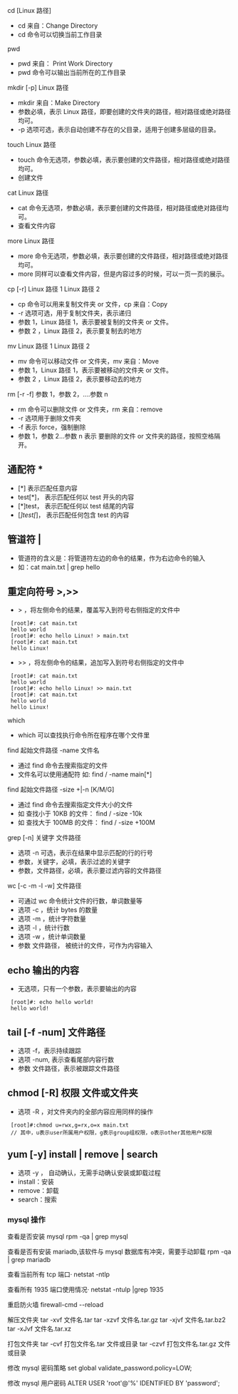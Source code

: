 cd [Linux 路径]

- cd 来自：Change Directory
- cd 命令可以切换当前工作目录

pwd

- pwd 来自： Print Work Directory
- pwd 命令可以输出当前所在的工作目录

mkdir [-p] Linux 路径

- mkdir 来自：Make Directory
- 参数必填，表示 Linux 路径，即要创建的文件夹的路径，相对路径或绝对路径均可。
- -p 选项可选，表示自动创建不存在的父目录，适用于创建多层级的目录。

touch Linux 路径

- touch 命令无选项，参数必填，表示要创建的文件路径，相对路径或绝对路径均可。
- 创建文件

cat Linux 路径

- cat 命令无选项，参数必填，表示要创建的文件路径，相对路径或绝对路径均可。
- 查看文件内容

more Linux 路径

- more 命令无选项，参数必填，表示要创建的文件路径，相对路径或绝对路径均可。
- more 同样可以查看文件内容，但是内容过多的时候，可以一页一页的展示。

cp [-r] Linux 路径 1 Linux 路径 2

- cp 命令可以用来复制文件夹 or 文件，cp 来自：Copy
- -r 选项可选，用于复制文件夹，表示递归
- 参数 1，Linux 路径 1，表示要被复制的文件夹 or 文件。
- 参数 2 ，Linux 路径 2，表示要复制去的地方

mv Linux 路径 1 Linux 路径 2

- mv 命令可以移动文件 or 文件夹，mv 来自：Move
- 参数 1，Linux 路径 1，表示要被移动的文件夹 or 文件。
- 参数 2 ，Linux 路径 2，表示要移动去的地方

rm [-r -f] 参数 1，参数 2，....参数 n

- rm 命令可以删除文件 or 文件夹，rm 来自：remove
- -r 选项用于删除文件夹
- -f 表示 force，强制删除
- 参数 1，参数 2...参数 n 表示 要删除的文件 or 文件夹的路径，按照空格隔开。

## 通配符 \*

- [*] 表示匹配任意内容
- test[*]， 表示匹配任何以 test 开头的内容
- [*]test， 表示匹配任何以 test 结尾的内容
- [*]test[*]， 表示匹配任何包含 test 的内容

## 管道符 |

- 管道符的含义是：将管道符左边的命令的结果，作为右边命令的输入
- 如：cat main.txt | grep hello

## 重定向符号 >,>>

- \> ，将左侧命令的结果，覆盖写入到符号右侧指定的文件中

```vim
 [root]#: cat main.txt
 hello world
 [root]#: echo hello Linux! > main.txt
 [root]#: cat main.txt
 hello Linux!
```

- \>> ，将左侧命令的结果，追加写入到符号右侧指定的文件中

```vim
 [root]#: cat main.txt
 hello world
 [root]#: echo hello Linux! >> main.txt
 [root]#: cat main.txt
 hello world
 hello Linux!
```

which

- which 可以查找执行命令所在程序在哪个文件里

find 起始文件路径 -name 文件名

- 通过 find 命令去搜索指定的文件
- 文件名可以使用通配符
  如: find / -name main[*]

find 起始文件路径 -size +|-n [K/M/G]

- 通过 find 命令去搜索指定文件大小的文件
- 如 查找小于 10KB 的文件： find / -size -10k
- 如 查找大于 100MB 的文件： find / -size +100M

grep [-n] 关键字 文件路径

- 选项 -n 可选，表示在结果中显示匹配的行的行号
- 参数，关键字，必填，表示过滤的关键字
- 参数，文件路径，必填，表示要过滤内容的文件路径

wc [-c -m -l -w] 文件路径

- 可通过 wc 命令统计文件的行数，单词数量等
- 选项 -c ，统计 bytes 的数量
- 选项 -m ，统计字符数量
- 选项 -l ，统计行数
- 选项 -w ，统计单词数量
- 参数 文件路径， 被统计的文件，可作为内容输入

## echo 输出的内容

- 无选项，只有一个参数，表示要输出的内容

```vim
 [root]#: echo hello world!
 hello world!
```

## tail [-f -num] 文件路径

- 选项 -f，表示持续跟踪
- 选项 -num, 表示查看尾部内容行数
- 参数 文件路径，表示被跟踪文件路径

## chmod [-R] 权限 文件或文件夹

- 选项 -R ，对文件夹内的全部内容应用同样的操作

```vim
 [root]#:chmod u=rwx,g=rx,o=x main.txt
 // 其中，u表示user所属用户权限，g表示group组权限，o表示other其他用户权限
```

## yum [-y] install | remove | search

- 选项 -y ， 自动确认，无需手动确认安装或卸载过程
- install：安装
- remove：卸载
- search：搜索

### mysql 操作

查看是否安装 mysql
rpm -qa | grep mysql

查看是否有安装 mariadb,该软件与 mysql 数据库有冲突，需要手动卸载
rpm -qa | grep mariadb

查看当前所有 tcp 端口·
netstat -ntlp

查看所有 1935 端口使用情况·
netstat -ntulp |grep 1935

重启防火墙
firewall-cmd --reload

解压文件夹
tar -xvf 文件名.tar
tar -xzvf 文件名.tar.gz
tar -xjvf 文件名.tar.bz2
tar -xJvf 文件名.tar.xz

打包文件夹
tar -cvf 打包文件名.tar 文件或目录
tar -czvf 打包文件名.tar.gz 文件或目录

修改 mysql 密码策略
set global validate_password.policy=LOW;

修改 mysql 用户密码
ALTER USER 'root'@'%' IDENTIFIED BY 'password';
  